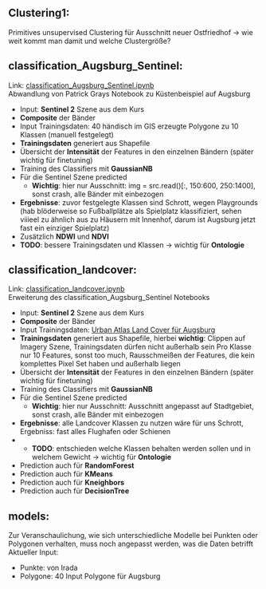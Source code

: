 ## Clustering1:
Primitives unsupervised Clustering für Ausschnitt neuer Ostfriedhof -> wie weit kommt man damit und welche Clustergröße?

## classification_Augsburg_Sentinel:
Link: [classification_Augsburg_Sentinel.ipynb](https://github.com/Leonieen/UGS/blob/main/Notebooks_funktionieren/classification_Augsburg_Sentinel.ipynb) <br>
Abwandlung von Patrick Grays Notebook zu Küstenbeispiel auf Augsburg
* Input: **Sentinel 2** Szene aus dem Kurs
* **Composite** der Bänder
* Input Trainingsdaten: 40 händisch im GIS erzeugte Polygone zu 10 Klassen (manuell festgelegt)
* **Trainingsdaten** generiert aus Shapefile
* Übersicht der **Intensität** der Features in den einzelnen Bändern (später wichtig für finetuning)
* Training des Classifiers mit **GaussianNB**
* Für die Sentinel Szene predicted
  * **Wichtig**: hier nur Ausschnitt: img = src.read()[:, 150:600, 250:1400], sonst crash, alle Bänder mit einbezogen
* **Ergebnisse**: zuvor festgelegte Klassen sind Schrott, wegen Playgrounds (hab blöderweise so Fußballplätze als Spielplatz klassifiziert,
  sehen viiieel zu ähnlich aus zu Häusern mit Innenhof, darum ist Augsburg jetzt fast ein einziger Spielplatz)
* Zusätzlich **NDWI** und **NDVI**
* **TODO**: bessere Trainingsdaten und Klassen -> wichtig für **Ontologie**

## classification_landcover:
Link: [classification_landcover.ipynb](https://github.com/Leonieen/UGS/blob/main/Notebooks_funktionieren/classification_landcover.ipynb) <br>
Erweiterung des classification_Augsburg_Sentinel Notebooks
* Input: **Sentinel 2** Szene aus dem Kurs
* **Composite** der Bänder
* Input Trainingsdaten: [Urban Atlas Land Cover für Augsburg](https://land.copernicus.eu/en/products/urban-atlas/urban-atlas-2018)
* **Trainingsdaten** generiert aus Shapefile, hierbei **wichtig**: Clippen auf Imagery Szene, Trainingsdaten dürfen nicht außerhalb sein
  Pro Klasse nur 10 Features, sonst too much, Rausschmeißen der Features, die kein komplettes Pixel Set haben und außerhalb liegen
* Übersicht der **Intensität** der Features in den einzelnen Bändern (später wichtig für finetuning)
* Training des Classifiers mit **GaussianNB**
* Für die Sentinel Szene predicted
  * **Wichtig**: hier nur Ausschnitt: Ausschnitt angepasst auf Stadtgebiet, sonst crash, alle Bänder mit einbezogen
* **Ergebnisse**: alle Landcover Klassen zu nutzen wäre für uns Schrott, Ergebniss: fast alles Flughafen oder Schienen
* * **TODO**: entschieden welche Klassen behalten werden sollen und in welchem Gewicht -> wichtig für **Ontologie**
* Prediction auch für **RandomForest**
* Prediction auch für **KMeans**
* Prediction auch für **Kneighbors**
* Prediction auch für **DecisionTree**

## models:
Zur Veranschaulichung, wie sich unterschiedliche Modelle bei Punkten oder Polygonen verhalten, muss noch angepasst werden, was die Daten betrifft <br>
Aktueller Input:
* Punkte: von Irada
* Polygone: 40 Input Polygone für Augsburg
